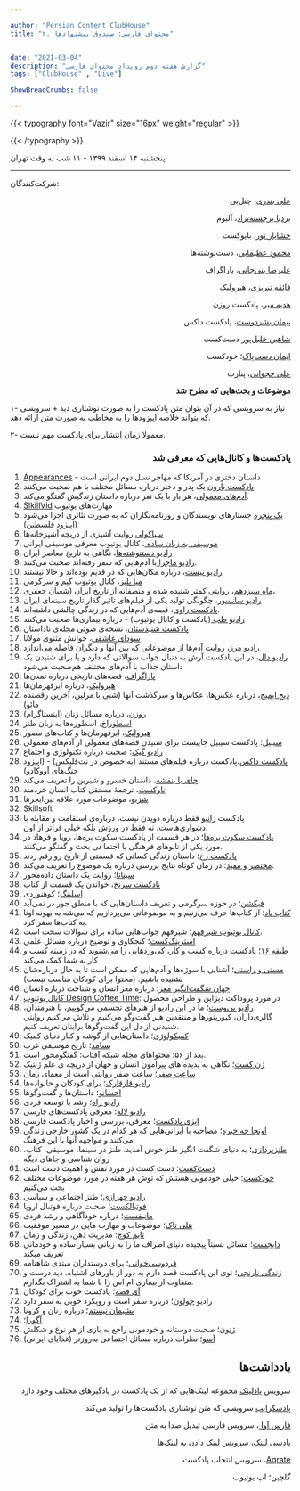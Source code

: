 ```yaml
---

author: "Persian Content ClubHouse"
title: "۲. محتوای فارسی: صندوق پیشنهادها"


date: "2021-03-04"
description: "گزارش هفته دوم رویداد محتوای فارسی"
tags: ["ClubHouse" , "Live"]

ShowBreadCrumbs: false

---
```


{{< typography font="Vazir" size="16px" weight="regular" >}}

{{< /typography >}}


<!--more-->
پنجشنبه ۱۴ اسفند ۱۳۹۹ - ۱۱ شب به وقت تهران

---

شرکت‌کنندگان: 
</p>
</h2>


<p dir="rtl">
<a href="https://clubber.one/@alibandari">علی بندری</a>، چنل‌بی</p>


<p dir="rtl">
<a href="https://clubber.one/@bardiabarj">بردیا برجسته‌نژاد</a>، آلبوم</p>


<p dir="rtl">
<a href="https://clubber.one/@khashayarnoor">خشایار نور</a>، بایوکست</p>


<p dir="rtl">
<a href="https://clubber.one/@azimaee">محمود عظیمایی</a>، دست‌نوشته‌ها</p>


<p dir="rtl">
<a href="https://clubber.one/@alirezabanijani">علیرضا بنی‌جانی</a>، پاراگراف</p>


<p dir="rtl">
<a href="https://clubber.one/@faeeqetabrizi">فائقه تبریزی</a>، هیرولیک</p>


<p dir="rtl">
<a href="https://clubber.one/@hedie">هدیه میر</a>، پادکست روزن</p>


<p dir="rtl">
<a href="https://clubber.one/@peymandoost">پیمان بشردوست</a>، پادکست داکس</p>


<p dir="rtl">
<a href="https://clubber.one/@dastcast">شاهین خلیل‌پور</a> دست‌کست</p>


<p dir="rtl">
<a href="https://clubber.one/@imandastpak">ایمان دست‌پاک</a>؛ خودکست</p>


<p dir="rtl">
<a href="https://clubber.one/@alihej">علی حجوانی</a>، پنارت</p>


<p dir="rtl">
</p>
</h2>


<p dir="rtl">
<strong>موضوعات و بحث‌هایی که مطرح شد </strong></p>
</h3>



۱- نیاز به سرویسی که در آن بتوان متن پادکست را به صورت نوشتاری دید + سرویسی که بتواند خلاصه اپیزودها را به مخاطب به صورت متن ارائه دهد.</p>


۲- معمولا زمان انتشار برای پادکست مهم نیست.</p>


<h3><p dir="rtl">
<strong>پادکست‌ها و کانال‌هایی که معرفی شد</strong></p>
</h3>




1. [Appearances](https://www.radiotopia.fm/podcasts/appearances) - داستان دختری در آمریکا که مهاجر نسل دوم ایرانی است
2. [پادکست بارون](https://podcasts.apple.com/ca/podcast/baroon-podcast/id1468770462) یک پدر و دختر درباره مسائل مختلف با هم صحبت می‌کنند.
3. [آدم‌های معمولی](https://twitter.com/OrdyPeopleCast)، هر بار با یک نفر درباره داستان زندگیش گفتگو می‌کند.
4. [SlkillVid](https://www.youtube.com/user/amirabbas117) مهارت‌های یوتیوب
5. [یک پنجره](https://yekpanjare.libsyn.com/) جستارهای نویسندگان و روزنامه‌نگاران که به صورت تئاتری اجرا می‌شود (اپیزود فلسطین)
6. [سیاکولی](https://www.youtube.com/channel/UCniFXjBNo1sBhac8xBAo28g/about) روایت آشپزی از دریچه آشپزخانه‌ها
7. [موسیقی به زبان ساده ](https://www.youtube.com/channel/UCixudtELrGLXGd8GBWtutjw)، کانال یوتیوب معرفی موسیقی ایرانی
8. [رادیو دستنوشته‌ها](https://twitter.com/dastneveshteha?lang=en)، نگاهی به تاریخ معاصر ایران
9. [رادیو ماجرا ](https://podcasts.apple.com/us/podcast/%D9%BE%D8%A7%D8%AF%DA%A9%D8%B3%D8%AA-%D8%B1%D8%A7%D8%AF%DB%8C%D9%88-%D9%85%D8%A7%D8%AC%D8%B1%D8%A7/id1501153840)با آدم‌هایی که سفر رفته‌اند صحبت می‌کنند.
10. [ رادیو نیست](http://radionist.com/podcasts/ep17-international-hotel/)، درباره مکان‌هایی که در قدیم بوده‌اند و حالا نیستند
11. [میا پلیز](https://www.youtube.com/channel/UC3Uv6kBh55Jx0Ou0C7-Gudg)، کانال یوتیوب گیم و سرگرمی
12. [ماه سیزدهم](https://tehranpodcast.ir/13th-month/)، روایتی کمتر شنیده شده و منصفانه از تاریخ ایران (شعبان جعفری،
13.  [رادیو سانسور](https://pod.link/1491376209)، چگونگی تولید یکی از فیلم‌های تاثیر گذار تاریخ سینمای ایران 
14. [پادکست راوی](https://pod.link/1483337548)، قصه‌ی آدم‌هایی که در زندگی چالشی داشته‌اند.
15. [رادیو طب ](https://pod.link/1484787618)(پادکست و کانال یوتیوب) - درباره بیماری‌ها صحبت می‌کنند
16. [پادکست شنیدستان](https://pod.link/1483387446)، نسخه‌ی صوتی‌ مجله‌ی ناداستان
17. [سودای عاشقی](https://www.instagram.com/sowdaye.aasheqi/)، خوانش مثنوی مولانا
18. [رادیو مرز](https://pod.link/1412116121)، روایت آدم‌ها از موضوعاتی که بین آنها و دیگران فاصله می‌اندازد
19. [رادیو دال](https://pod.link/1268317148)، در این پادکست آرش به دنبال جواب سوالاتی که دارد و یا برای شنیدن یک داستان جذاب با آدم‌های مختلف هم‌صحبت می‌شود
20.  [پاراگراف](https://pod.link/1409240084)، قصه‌های تاریخی درباره تمدن‌ها
21. [هیرولیک](https://pod.link/1472839424)، درباره ابرقهرمان‌ها
22. [دیج ایمیج](https://pod.link/1437498092)، درباره عکس‌ها، عکاس‌ها و سرگذشت آنها (شبی با مرلین، آخرین رقصنده مائو)
23. [روزن](https://pod.link/1454516404)، درباره مسائل زنان (اینستاگرام)
24. [اسطوراخ](https://pod.link/1515266079)، اسطوره‌ها به زبان طنز
25. [هیرولیک](https://pod.link/1472839424)، ابرقهرمان‌ها و کتاب‌های مصور
26. [سیبیل](https://pod.link/1516176170)؛ پادکست سیبیل جاییست برای شنیدن قصه‌های معمولی از آدم‌های معمولی
27. [رادیو گیک](https://pod.link/517502604)؛ صحبت درباره تکنولوژی و اجتماع
28. [پادکست داکس](https://pod.link/1534375362)،‌پادکست درباره فیلم‌های مستند (به خصوص در نت‌فلیکس) - (اپیزود جنگ‌های آووکادو)
29. [چای با بنفشه](https://pod.link/1512483201)، داستان خسرو و شیرین را تعریف می‌کند
30. [ناوکست](https://pod.link/1420349409)، ترجمهٔ مستقل کتاب انسان خردمند
31. [شزیو](https://pod.link/1449013146)، موضوعات مورد علاقه تین‌ایجرها
32. Skillsoft
33. پادکست [رانیو](https://pod.link/1463570784) فقط درباره دویدن نیست،‌ درباره‌ی استقامت و مقابله با دشواری‌هاست،‌ نه فقط در ورزش بلکه خیلی فراتر از اون.
34. [پادکست سکوت بره‌ها](https://pod.link/1448600359)؛ در هر قسمت از پادکست سکوت بره‌ها، رویا و فرهاد در مورد یکی از تابوهای فرهنگی یا اجتماعی بحث و گفتگو می‌کنند.
35. [پادکست رخ](https://pod.link/1506558901)؛ داستان زندگی کسانی که قسمتی از تاریخ رو رقم زدند
36. [مختصر و مفید](https://pod.link/1470737599)؛ در زمان کوتاه نتایج بررسی درباره یک موضوع را تعریف می‌کند.
37. [سیناتا](https://anchor.fm/sinata)؛ روایت یک داستان داده‌محور
38. [پادکست سرنخ](https://pod.link/1525782640)، خواندن یک قسمت از کتاب
39. [اسلینگ](https://pod.link/1525897907)؛ کوهنوردی
40. [فیکشن](https://pod.link/1471783534)؛ در حوزه سرگرمی و تعریف داستان‌هایی که با منطق جور در نمی‌آید
41. [کتاب پاد](https://pod.link/1551988048)؛ از کتاب‌ها حرف می‌زنیم و به موضوعاتی می‌پردازیم که می‌شه به بهونه اونا به کتاب‌ها سفر کرد.
42. [کانال یوتیوب شیرفهم](https://www.youtube.com/channel/UCIJv7yd0QoyhCPpWzRXY1cQ)؛  شیرفهم جواب‌هایی ساده برای سوالات سخت است.
43. [استرینگ‌کست](https://pod.link/1071231748)؛ کنجکاوی و توضیح درباره مسائل علمی
44. [طبقه ۱۶](https://pod.link/1522543116)؛ پادکست درباره کسب و کار، کی‌وردهایی را می‌شنوید که در زمینه کسب و کار به شما کمک می‌کند
45. [مستی و راستی](https://pod.link/1501437731)؛ آشنایی با سوژه‌ها و آدم‌هایی که ممکن است تا به حال درباره‌شان نشنیده باشیم. (محتوا برای کودکان مناسب نیست)
46. [جهان شگفت‌انگیر مغز](https://pod.link/1489840556)؛ درباره مغز انسان و شناخت درباره انسان
47. [کانال یوتیوب Design Coffee Time](https://www.youtube.com/channel/UCecl_wdvwj8qnyKLR2cHg5g): در مورد پروداکت دیزاین و طراحی محصول
48. [رادیو پی‌وست](https://pod.link/1546352790)؛ ما در این رادیو از هنرهای تجسمی می‌گوییم، با هنرمندان، گالری‌داران، کیوریتورها و منتقدین هنر گفت‌وگو می‌کنیم و تلاش می‌کنیم روایتی شنیدنی از دل این گفت‌وگوها برایتان تعریف کنیم. 
49. [کمیکولوژی](https://pod.link/1478492253)؛ داستان‌هایی از گوشه و کنار دنیای کمیک
50. [بسامد](https://pod.link/1554227125)؛ تاریخ موسیقی غرب
51. بعد از ۵۶؛ محتواهای مجله شبکه آفتاب؛ گفتگومحور است.
52. [ژن کست](https://pod.link/1540281053)؛ نگاهی به پدیده های پیرامون انسان و جهان از دریچه ی علم ژنتیک
53. [ساعت صفر](https://pod.link/1481780227)؛ ساعت صفر روایتی است از معمای زمان 
54. [رادیو قارقارک](https://shenoto.com/channel/ghargharakradio?lang=fa)؛ برای کودکان و خانواده‌ها
55. [احسانو](https://pod.link/1438957527)؛ داستان‌ها و گفت‌وگوها
56. [رادیو راه](https://pod.link/1496988806)؛ رشد یا توسعه فردی
57. [رادیو لاله](https://pod.link/1450078141)؛ معرفی پادکست‌های فارسی
58. [ایزی پادکست](https://pod.link/1535791169)؛ معرفی، بررسی و اخبار پادکست‌ فارسی
59. [اونجا چه خبره](https://pod.link/1555901206)؛ مصاحبه با ایرانی‌هایی که هر کدام در یک کشور خارجی زندگی می‌کنند و مواجهه آنها با این فرهنگ
60. [طنزپردازی](https://pod.link/1498795447)؛ به دنیای شگفت انگیز طنز خوش آمدید. طنز در سینما، موسیقی، کتاب، روان شناسی و جاهای دیگه
61. [دست‌کست](https://pod.link/1518420875)؛ دست کست در مورد نقش و اهمیت دست است 
62. [خودکست](https://pod.link/1225799523)؛ خیلی‌ خودمونی هستش که توش هر هفته در مورد موضوعات مختلف بحث می‌کنیم
63. [رادیو چهرازی](https://t.me/Chehrazi)؛ طنز اجتماعی و سیاسی
64. [فوتبالکست](https://pod.link/888418940)؛ صحبت درباره فوتبال اروپا
65. [مانیفست](https://pod.link/1537652618)؛ درباره خودآگاهی و رشد فردی
66. [هلی تاک](https://pod.link/1441237423)؛ موضوعات و مهارت هایی در مسیر موفقیت
67. [تایم کوچ](https://pod.link/1470240912)؛ مدیریت ذهن، زندگی و زمان 
68. [دایجست](https://pod.link/1355302117)؛ مسائل نسبتاً پیچیده دنیای اطراف ما را به زبانی بسیار ساده و خودمانی تعریف میکند
69. [فردوسی‌خوانی](https://pod.link/1354253207)؛ برای دوستداران مبتدی شاهنامه
70. [زندگی نارنجی](https://pod.link/1510494205)؛ توی این پادکست قصد دارم به دور از باورهای اشتباه، دید درست و متفاوت از بیماری ام اس را با شما به اشتراک بگذارم.
71. [آی قصه](https://pod.link/1475766100)؛ پادکست خوب برای کودکان
72. رادیو [جولون](https://pod.link/1385380982)؛ درباره سفر است و رویکرد خوبی به سفر دارد
73. [پشیمان نیستم](https://anchor.fm/iranwomencast)؛ درباره زنان و کرونا
74. [آگورا](https://podcasts.apple.com/ca/podcast/%D8%B9%D9%84%DB%8C%D8%B1%D8%B6%D8%A7-%DA%A9%D8%A7%D8%B8%D9%85%DB%8C-%D8%A7%DB%8C%D8%B1%D8%A7%D9%86-%D8%A2%DA%A9%D8%A7%D8%AF%D9%85%DB%8C%D8%A7-%D8%A2%DA%AF%D9%88%D8%B1%D8%A7-%D9%88-%D8%A2%DA%A9%D8%A7%D8%AF%D9%85%DB%8C%DA%A9%D8%B3-%D9%88-%D9%81%D8%B1%D8%A7%D8%AE%D9%88%D8%A7%D9%86/id1408916659?i=1000440467888)؛ 
75. [ژتون](https://pod.link/1539567969)؛ صحبت دوستانه و خودمونی راجع به بازی از هر نوع و شکلش
76. [آسو](https://pod.link/1302694398)؛ نظرات درباره مسائل اجتماعی به‌روزتر (غذایای ایرانی)

<h2><p dir="rtl">
یادداشت‌ها</p>
</h2>


<p dir="rtl">
سرویس <a href="https://pod.link/">پادلینک</a> مجموعه لینک‌هایی که از یک پادکست در پادگیرهای مختلف وجود دارد</p>


<p dir="rtl">
<a href="https://podscribe.ai/">پادسکرایب</a> سرویسی که متن نوشتاری پادکست‌ها را تولید می‌کند</p>


<p dir="rtl">
<a href="https://farsava.com/">فارس آوا </a>، سرویس فارسی تبدیل صدا به متن</p>


<p dir="rtl">
<a href="https://podc.link/">پادسی لینک</a>، سرویس لینک دادن به لینک‌ها</p>


<p dir="rtl">
<a href="https://www.aqrate.ca/">Aqrate</a>، سرویس انتخاب پادکست </p>


<p dir="rtl">
گلچین؛ اپ یوتیوب</p>

